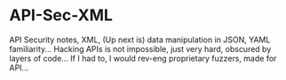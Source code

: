 # API-Sec-XML
API Security notes, XML, (Up next is) data manipulation in JSON, YAML familiarity...
  Hacking APIs is not impossible, just very hard, obscured by layers of code...
  If I had to, I would rev-eng proprietary fuzzers, made for API...
